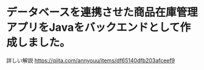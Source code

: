 # データベースを連携させた商品在庫管理アプリをJavaをバックエンドとして作成しました。

詳しい解説
https://qiita.com/annyouu/items/df65140dfb203afceef9
